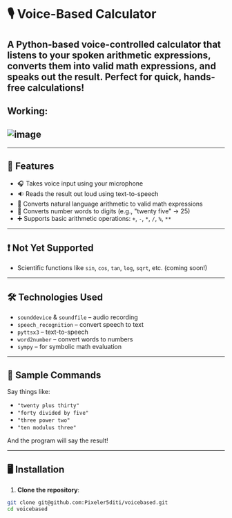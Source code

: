 # 🎙️ Voice-Based Calculator

A Python-based voice-controlled calculator that listens to your spoken arithmetic expressions, converts them into valid math expressions, and speaks out the result. Perfect for quick, hands-free calculations!
---

## Working:
![image](https://github.com/user-attachments/assets/81563120-e31b-4ac2-a680-b4bb85e15f24)
---

---

## 🚀 Features

- 🎧 Takes voice input using your microphone  
- 🔉 Reads the result out loud using text-to-speech  
- 🧠 Converts natural language arithmetic to valid math expressions  
- 🔢 Converts number words to digits (e.g., "twenty five" → 25)  
- ➕ Supports basic arithmetic operations: `+`, `-`, `*`, `/`, `%`, `**`

---

## ❗ Not Yet Supported

- Scientific functions like `sin`, `cos`, `tan`, `log`, `sqrt`, etc. (coming soon!)

---

## 🛠️ Technologies Used

- `sounddevice` & `soundfile` – audio recording  
- `speech_recognition` – convert speech to text  
- `pyttsx3` – text-to-speech  
- `word2number` – convert words to numbers  
- `sympy` – for symbolic math evaluation  

---

## 🧪 Sample Commands

Say things like:
- `"twenty plus thirty"`
- `"forty divided by five"`
- `"three power two"`
- `"ten modulus three"`

And the program will say the result!

---

## 🖥️ Installation

1. **Clone the repository**:
```bash
git clone git@github.com:Pixeler5diti/voicebased.git
cd voicebased
